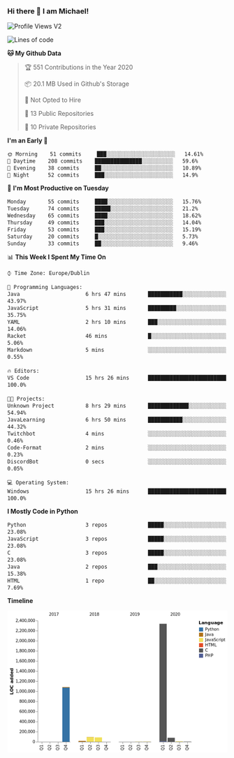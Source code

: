 ### Hi there 👋 I am Michael!

![Profile Views V2](https://komarev.com/ghpvc/?username=AppDevMichael)

<!--START_SECTION:waka-->
![Lines of code](https://img.shields.io/badge/From%20Hello%20World%20I%27ve%20Written-11.8%20million%20lines%20of%20code-blue)

**🐱 My Github Data** 

> 🏆 551 Contributions in the Year 2020
 > 
> 📦 20.1 MB Used in Github's Storage 
 > 
> 🚫 Not Opted to Hire
 > 
> 📜 13 Public Repositories
 > 
> 🔑 10 Private Repositories 

**I'm an Early 🐤** 

```text
🌞 Morning    51 commits     ███░░░░░░░░░░░░░░░░░░░░░░   14.61% 
🌆 Daytime    208 commits    ███████████████░░░░░░░░░░   59.6% 
🌃 Evening    38 commits     ██░░░░░░░░░░░░░░░░░░░░░░░   10.89% 
🌙 Night      52 commits     ███░░░░░░░░░░░░░░░░░░░░░░   14.9%

```
📅 **I'm Most Productive on Tuesday** 

```text
Monday       55 commits     ████░░░░░░░░░░░░░░░░░░░░░   15.76% 
Tuesday      74 commits     █████░░░░░░░░░░░░░░░░░░░░   21.2% 
Wednesday    65 commits     ████░░░░░░░░░░░░░░░░░░░░░   18.62% 
Thursday     49 commits     ███░░░░░░░░░░░░░░░░░░░░░░   14.04% 
Friday       53 commits     ███░░░░░░░░░░░░░░░░░░░░░░   15.19% 
Saturday     20 commits     █░░░░░░░░░░░░░░░░░░░░░░░░   5.73% 
Sunday       33 commits     ██░░░░░░░░░░░░░░░░░░░░░░░   9.46%

```


📊 **This Week I Spent My Time On** 

```text
⌚︎ Time Zone: Europe/Dublin

💬 Programming Languages: 
Java                     6 hrs 47 mins       ███████████░░░░░░░░░░░░░░   43.97% 
JavaScript               5 hrs 31 mins       █████████░░░░░░░░░░░░░░░░   35.75% 
YAML                     2 hrs 10 mins       ███░░░░░░░░░░░░░░░░░░░░░░   14.06% 
Racket                   46 mins             █░░░░░░░░░░░░░░░░░░░░░░░░   5.06% 
Markdown                 5 mins              ░░░░░░░░░░░░░░░░░░░░░░░░░   0.55%

🔥 Editors: 
VS Code                  15 hrs 26 mins      █████████████████████████   100.0%

🐱‍💻 Projects: 
Unknown Project          8 hrs 29 mins       █████████████░░░░░░░░░░░░   54.94% 
JavaLearning             6 hrs 50 mins       ███████████░░░░░░░░░░░░░░   44.32% 
Twitchbot                4 mins              ░░░░░░░░░░░░░░░░░░░░░░░░░   0.46% 
Code-Format              2 mins              ░░░░░░░░░░░░░░░░░░░░░░░░░   0.23% 
DiscordBot               0 secs              ░░░░░░░░░░░░░░░░░░░░░░░░░   0.05%

💻 Operating System: 
Windows                  15 hrs 26 mins      █████████████████████████   100.0%

```

**I Mostly Code in Python** 

```text
Python                   3 repos             █████░░░░░░░░░░░░░░░░░░░░   23.08% 
JavaScript               3 repos             █████░░░░░░░░░░░░░░░░░░░░   23.08% 
C                        3 repos             █████░░░░░░░░░░░░░░░░░░░░   23.08% 
Java                     2 repos             ███░░░░░░░░░░░░░░░░░░░░░░   15.38% 
HTML                     1 repo              ██░░░░░░░░░░░░░░░░░░░░░░░   7.69%

```


**Timeline**

![Chart not found](https://github.com/AppDevMichael/AppDevMichael/blob/master/charts/bar_graph.png) 


<!--END_SECTION:waka-->

